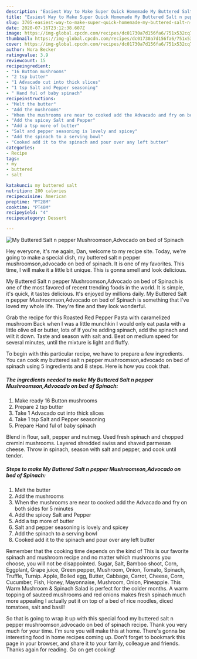 ```yaml
---
description: "Easiest Way to Make Super Quick Homemade My Buttered Salt n pepper Mushroomson,Advocado on bed of Spinach"
title: "Easiest Way to Make Super Quick Homemade My Buttered Salt n pepper Mushroomson,Advocado on bed of Spinach"
slug: 3705-easiest-way-to-make-super-quick-homemade-my-buttered-salt-n-pepper-mushroomson-advocado-on-bed-of-spinach
date: 2020-07-16T23:12:38.607Z
image: https://img-global.cpcdn.com/recipes/dc01730a7d156fa6/751x532cq70/my-buttered-salt-n-pepper-mushroomsonadvocado-on-bed-of-spinach-recipe-main-photo.jpg
thumbnail: https://img-global.cpcdn.com/recipes/dc01730a7d156fa6/751x532cq70/my-buttered-salt-n-pepper-mushroomsonadvocado-on-bed-of-spinach-recipe-main-photo.jpg
cover: https://img-global.cpcdn.com/recipes/dc01730a7d156fa6/751x532cq70/my-buttered-salt-n-pepper-mushroomsonadvocado-on-bed-of-spinach-recipe-main-photo.jpg
author: Nora Becker
ratingvalue: 3.9
reviewcount: 15
recipeingredient:
- "16 Button mushrooms"
- "2 tsp butter"
- "1 Advacado cut into thick slices"
- "1 tsp Salt and Pepper seasoning"
- " Hand ful of baby spinach"
recipeinstructions:
- "Melt the butter"
- "Add the mushrooms"
- "When the mushrooms are near to cooked add the Advacado and fry on both sides for 5 minutes"
- "Add the spicey Salt and Pepper"
- "Add a tsp more of butter"
- "Salt and pepper seasoning is lovely and spicey"
- "Add the spinach to a serving bowl"
- "Cooked add it to the spinach and pour over any left butter"
categories:
- Recipe
tags:
- my
- buttered
- salt

katakunci: my buttered salt 
nutrition: 200 calories
recipecuisine: American
preptime: "PT28M"
cooktime: "PT40M"
recipeyield: "4"
recipecategory: Dessert

---
```



![My Buttered Salt n pepper Mushroomson,Advocado on bed of Spinach](https://img-global.cpcdn.com/recipes/dc01730a7d156fa6/751x532cq70/my-buttered-salt-n-pepper-mushroomsonadvocado-on-bed-of-spinach-recipe-main-photo.jpg)

Hey everyone, it's me again, Dan, welcome to my recipe site. Today, we're going to make a special dish, my buttered salt n pepper mushroomson,advocado on bed of spinach. It is one of my favorites. This time, I will make it a little bit unique. This is gonna smell and look delicious.

My Buttered Salt n pepper Mushroomson,Advocado on bed of Spinach is one of the most favored of recent trending foods in the world. It is simple, it's quick, it tastes delicious. It's enjoyed by millions daily. My Buttered Salt n pepper Mushroomson,Advocado on bed of Spinach is something that I've loved my whole life. They're fine and they look wonderful.

Grab the recipe for this Roasted Red Pepper Pasta with caramelized mushroom Back when I was a little munchkin I would only eat pasta with a little olive oil or butter, lots of If you&#39;re adding spinach, add the spinach and wilt it down. Taste and season with salt and. Beat on medium speed for several minutes, until the mixture is light and fluffy.


To begin with this particular recipe, we have to prepare a few ingredients. You can cook my buttered salt n pepper mushroomson,advocado on bed of spinach using 5 ingredients and 8 steps. Here is how you cook that.

<!--inarticleads1-->

##### The ingredients needed to make My Buttered Salt n pepper Mushroomson,Advocado on bed of Spinach:

1. Make ready 16 Button mushrooms
1. Prepare 2 tsp butter
1. Take 1 Advacado cut into thick slices
1. Take 1 tsp Salt and Pepper seasoning
1. Prepare  Hand ful of baby spinach


Blend in flour, salt, pepper and nutmeg. Used fresh spinach and chopped cremini mushrooms. Layered shredded swiss and shaved parmesan cheese. Throw in spinach, season with salt and pepper, and cook until tender. 

<!--inarticleads2-->

##### Steps to make My Buttered Salt n pepper Mushroomson,Advocado on bed of Spinach:

1. Melt the butter
1. Add the mushrooms
1. When the mushrooms are near to cooked add the Advacado and fry on both sides for 5 minutes
1. Add the spicey Salt and Pepper
1. Add a tsp more of butter
1. Salt and pepper seasoning is lovely and spicey
1. Add the spinach to a serving bowl
1. Cooked add it to the spinach and pour over any left butter


Remember that the cooking time depends on the kind of This is our favorite spinach and mushroom recipe and no matter which mushrooms you choose, you will not be disappointed. Sugar, Salt, Bamboo shoot, Corn, Eggplant, Grape juice, Green pepper, Mushroom, Onion, Tomato, Spinach, Truffle, Turnip. Apple, Boiled egg, Butter, Cabbage, Carrot, Cheese, Corn, Cucumber, Fish, Honey, Mayonnaise, Mushroom, Onion, Pineapple. This Warm Mushroom &amp; Spinach Salad is perfect for the colder months. A warm topping of sauteed mushrooms and red onions makes fresh spinach much more appealing I actually put it on top of a bed of rice noodles, diced tomatoes, salt and basil! 

So that is going to wrap it up with this special food my buttered salt n pepper mushroomson,advocado on bed of spinach recipe. Thank you very much for your time. I'm sure you will make this at home. There's gonna be interesting food in home recipes coming up. Don't forget to bookmark this page in your browser, and share it to your family, colleague and friends. Thanks again for reading. Go on get cooking!
